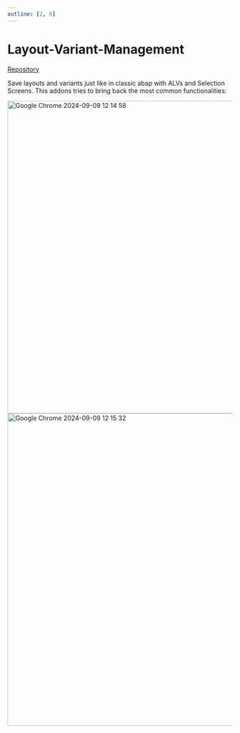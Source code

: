 ```yaml
---
outline: [2, 6]
---
```

# Layout-Variant-Management

<i class="fa-brands fa-github"></i> [Repository](https://github.com/abap2UI5-addons/layout-variant-management)<br>

Save layouts and variants just like in classic abap with ALVs and Selection Screens. This addons tries to bring back the most common functionalities:

<img width="700" alt="Google Chrome 2024-09-09 12 14 58" src="https://github.com/user-attachments/assets/5e5f9291-3817-4a66-a886-cd0ac0c6e175"><br>
<img width="700" alt="Google Chrome 2024-09-09 12 15 32" src="https://github.com/user-attachments/assets/d7f39663-d864-4737-89e4-8e925e54bc2d">

